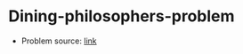 # Dining-philosophers-problem
  - Problem source: [link](https://cours-mf.gitlabpages.inria.fr/pg204/tds/td6/#:~:text=4.%20Diner%20des%20philosophes)

<img src=""></img>
